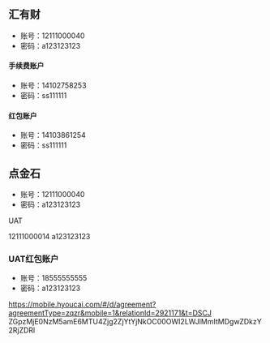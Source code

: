 ## 汇有财

- 账号：12111000040
- 密码：a123123123 

#### 手续费账户

- 账号：14102758253
- 密码：ss111111 

#### 红包账户

- 账号：14103861254
- 密码：ss111111 

## 点金石

- 账号：12111000040
- 密码：a123123123 

UAT

12111000014 a123123123 


### UAT红包账户

- 账号：18555555555
- 密码：a123123123 

https://mobile.hyoucai.com/#/d/agreement?agreementType=zqzr&mobile=1&relationId=2921171&t=DSCJ ZGpzMjE0NzM5amE6MTU4Zjg2ZjYtYjNkOC00OWI2LWJlMmItMDgwZDkzY2RjZDRl
